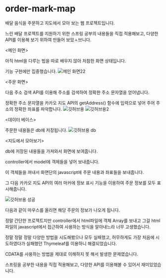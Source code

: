# order-mark-map
배달 음식을 주문하고 지도에서 모아 보는 웹 프로젝트입니다. 

느린 배달 프로젝트를 지원하기 위한 스프링 공부의 내용들을 직접 적용해보고, 
다양한 API를 이용해 보기 위하여 만들어 보았ㅅ브니다.

<메인 화면>

아직 html을 다루는 법을 따로 배우지 않아 처참한 화면 상태입니다.

기능 구현에만 집중했습니다.
![메인 화면22](https://user-images.githubusercontent.com/71186266/158461661-79e7f29a-5df2-4d78-9f76-c0cd0365bd56.png)


<주문 화면>

다음 주소 검색 API를 이용해 주소를 검색하여 정확한 주소 문자열을 얻어냅니다.

정확한 주소 문자열을 카카오 지도 API의 getAddress() 함수에 입력으로 넣어 주어 주소의 정확한 좌표를 파악합니다.
![깃허브용](https://user-images.githubusercontent.com/71186266/158461679-2189eefd-d55b-4387-8697-f91039fcee08.png)
![깃허브용2](https://user-images.githubusercontent.com/71186266/158461680-950ce496-8c72-409e-9580-e4a85d825fc9.png)


<데이터 베이스>

주문한 내용들은 db에 저장됩니다.
![깃허브용 db](https://user-images.githubusercontent.com/71186266/158461666-534c9c64-3aff-4f66-9bb3-c7fb7f2e122d.png)


<지도에서 모아보기>

db에 저장된 내용들을 가져와서 화면에 보여줍니다.

controller에서 model에 객체들을 넣어 보내줍니다.

이 객체들을 꺼내서 화면단의 javascript에 주문 내용과 좌표들을 보내줍니다.

그 다음 카카오 지도 API의 여러 마커에 정보 표시 기능을 이용하여 주문 정보를 모두 표시해줍니다.

![깃허브용 성공](https://user-images.githubusercontent.com/71186266/158461673-7d562373-6496-4c71-ae85-7ab6c86c96f6.png)

다음과 같이 마우스를 올리면 해당 주문의 정보가 나오게 됩니다.

정말 간단한 프로젝트지만 controller에서 html파일에 객체 Array를 보내고 그걸 html파일의 javascript에서 접근하여 사용하는 방식을 알아내느라 너무 고생했습니다.

정말 정말 정말 다양한 방법을 시도해봤으나 모두 실패했고, 허무하게도 가장 처음에 시도하였다가 실패했던 Thymeleaf를 이용하니 해결되었습니다.

CDATA를 사용하는 방법을 제대로 이해하지 못 해서 발생한 문제였습니다.

스프링을 공부한 내용을 직접 적용해보고, 다양한 API를 이용해볼 수 있어서 재미있었습니다.
